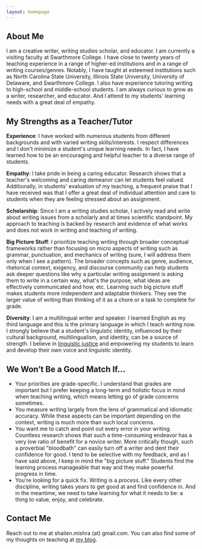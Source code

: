 ```yaml
---
layout: homepage
---
```


## About Me

I am a creative writer, writing studies scholar, and educator.  I am currently a visiting faculty at Swarthmore College. I have close to twenty years of teaching experience in a range of higher-ed institutions and in a range of writing courses/genres. Notably, I have taught at esteemed institutions such as North Carolina State University, Illinois State University, University of Delaware, and Swarthmore College. I also have experience tutoring writing to high-school and middle-school students. I am always curious to grow as a writer, researcher, and educator. And I attend to my students' learning needs with a great deal of empathy.


## My Strengths as a Teacher/Tutor

**Experience**: I have worked with numerous students from different backgrounds and with varied writing skills/interests. I respect differences and I don't minimize a student's unique learning needs. In fact, I have learned how to be an encouraging and helpful teacher to a diverse range of students.

**Empathy**: I take pride in being a caring educator. Research shows that a teacher's welcoming and caring demeanor can let students feel valued. Additionally, in students' evaluation of my teaching, a frequent praise that I have received was that I offer a great deal of individual attention and care to students when they are feeling stressed about an assignment. 

**Scholarship**: Since I am a writing studies scholar, I actively read and write about writing issues from a scholarly and at times scientific standpoint. My approach to teaching is backed by research and evidence of what works and does not work in writing and teaching of writing.  

**Big Picture Stuff**: I prioritize teaching writing through broader conceptual frameworks rather than focusing on micro aspects of writing such as grammar, punctuation, and mechanics of writing (sure, I will address them only when I see a pattern). The broader concepts such as genre, audience, rhetorical context, exigency, and discourse community can help students ask deeper questions like why a particular writing assignment is asking them to write in a certain way, what's the purpose, what ideas are effectively communicated and how, etc. Learning such big picture stuff makes students more independent and adaptable thinkers. They see the larger value of writing than thinking of it as a chore or a task to complete for grade. 

**Diversity**: I am a multilingual writer and speaker. I learned English as my third language and this is the primary language in which I teach writing now. I strongly believe that a student's linguistic identity, influenced by their cultural background, multilingualism, and identity, can be a source of strength. I believe in [linguistic justice](https://criminal-justice.ecu.edu/wp-content/pv-uploads/sites/72/2023/03/Linguistic-Justice.pdf) and empowering my students to learn and develop their own voice and linguistic identity. 


## We Won’t Be a Good Match If…

- Your priorities are grade-specific. I understand that grades are important but I prefer keeping a long-term and holistic focus in mind when teaching writing, which means letting go of grade concerns sometimes.
- You measure writing largely from the lens of grammatical and idiomatic accuracy. While these aspects can be important depending on the context, writing is much more than such local concerns. 
- You want me to catch and point out every error in your writing. Countless research shows that such a time-consuming endeavor has a very low ratio of benefit for a novice writer. More critically though, such a proverbial "bloodbath" can easily turn off a writer and dent their confidence for good. I tend to be selective with my feedback, and as I have said above, I keep in mind the "big picture stuff." Students find the learning process manageable that way and they make powerful progress in time.
- You're looking for a quick fix. Writing is a _process_. Like every other discipline, writing takes years to get good at and find confidence in. And in the meantime, we need to take learning for what it needs to be: a thing to value, enjoy, and celebrate.  


## Contact Me

Reach out to me at shailen.mishra (at) gmail.com. You can also find some of my thoughts on teaching at [my blog](https://shailenmishra.com/category/#/teaching). 

